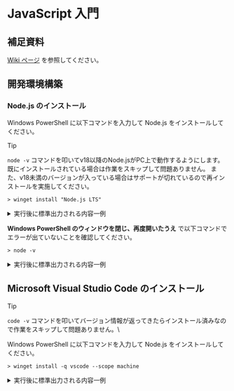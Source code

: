 # JavaScript 入門

## 補足資料

[Wiki ページ](https://github.com/kato83/javascript-introduction/wiki) を参照してください。

## 開発環境構築

### Node.js のインストール

Windows PowerShell に以下コマンドを入力して Node.js をインストールしてください。

> [!TIP]
> `node -v` コマンドを叩いてv18以降のNode.jsがPC上で動作するようにします。  
> 既にインストールされている場合は作業をスキップして問題ありません。
> また、v18未満のバージョンが入っている場合はサポートが切れているので再インストールを実施してください。

```
> winget install "Node.js LTS"
```

<details>
<summary>実行後に標準出力される内容一例</summary>
```
> winget install "Node.js LTS"
見つかりました Node.js LTS [OpenJS.NodeJS.LTS] バージョン 20.10.0
このアプリケーションは所有者からライセンス供与されます。
Microsoft はサードパーティのパッケージに対して責任を負わず、ライセンスも付与しません。
ダウンロード中 https://nodejs.org/dist/v20.10.0/node-v20.10.0-x64.msi
  ██████████████████████████████  25.3 MB / 25.3 MB
インストーラーハッシュが正常に検証されました
パッケージのインストールを開始しています...
インストールが完了しました
```
</details>

**Windows PowerShell のウィンドウを閉じ、再度開いたうえ** で以下コマンドでエラーが出ていないことを確認してください。

```
> node -v
```

<details>
<summary>実行後に標準出力される内容一例</summary>
```
> node -v
v20.10.0
```
</details>

## Microsoft Visual Studio Code のインストール

> [!TIP]
> `code -v` コマンドを叩いてバージョン情報が返ってきたらインストール済みなので作業をスキップして問題ありません。\

Windows PowerShell に以下コマンドを入力して Node.js をインストールしてください。

```
> winget install -q vscode --scope machine
```

<details>
<summary>実行後に標準出力される内容一例</summary>
```
> winget install -q vscode
既存のパッケージが既にインストールされています。インストールされているパッケージ...をアップグレードしようとしています
利用可能なアップグレードが見つかりませんでした。
構成されたソースから入手できる新しいパッケージ バージョンはありません。
```
</details>